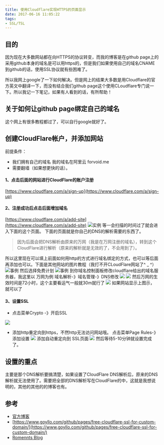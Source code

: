 ```yaml
---
title: 使用Cloudflare实现HTTPS的页面显示
date: 2017-06-16 11:05:22
tags:
- SSL/TSL
---
```

## 目的
因为现在大多数网站都在向HTTPS的协议转变，而我的博客是在github page上的采用github本身的域名是可以用https的，但是我们如果使用自己的域名CNAME到github的话，使用SSL协议就有些困难了。

所以我网上google了一下如何解决。但是网上的结果大多数是用Cloudflare的官方英文中翻译一下，而没有结合我们github page这个使用CLoudflare专门说一下。所以我记一下笔记，如果有人看到的话，有所帮助！
<!--more-->
## 关于如何让github page绑定自己的域名
这个网上有很多教程都过了，可以自行google就好了。
## 创建CloudFlare帐户，并添加网站
前提条件：
* 我们拥有自己的域名 我的域名在阿里云 forvoid.me
* 需要翻墙（如果想更快的话）。


#### 1、点击后面的网站进行CloudFlare的账户注册
[https://www.cloudflare.com/a/sign-up](https://www.cloudflare.com/a/sign-up)
#### 2、注册成功后点击后面增加域名

[https://www.cloudflare.com/a/add-site](https://www.cloudflare.com/a/add-site)
![实例](https://www.yicodes.com/img/gpssl/github-page-ssl-1.png)
等一会扫描的时间过了就会进入下面的这个页面。
下面的页面就是你自己的DNS的解析需要的东西了。
> 因为后面会把DNS解析由原来的万网（我是在万网注册的域名），转到这个CloudFlare进行解析（原来的解析就是无效的了，不会用到了）。


所以这里现在可以填上前面如何用http的方式进行域名绑定的方式，也可以等后面再添加也可以。下面是其他网站的图片教程（我打不开CLoudFlare网站了^ _ ^）
![事例](https://www.yicodes.com/img/gpssl/dnsrecord.png)
然后选择免费计划
![事例](https://www.yicodes.com/img/gpssl/plan.png)
到你域名控制面板修改cloudflare给出的域名服务器，我这里以 万网为例
域名解析-》域名管理-》DNS修改
![](../../../../images/CloudFlare/1.png)
![](../../../../images/CloudFlare/2.png)
然后万网的生效时间是72小时，这个主要看运气一般就30m就行了
![](../../../../images/CloudFlare/3.png)
如果网站显示上图示，就可以了
#### 3、设置SSL
* 点击菜单Crypto -》开启SSL

![](https://www.yicodes.com/img/gpssl/flexiblessl.png)
* 添加http重定向到https，不然http无法访问网站哦。
点击菜单Page Rules-》添加设置
![](https://www.yicodes.com/img/gpssl/add301.png)
添加自动重定向到 SSL页面
![](https://www.yicodes.com/img/gpssl/forcessl.png)
然后等待5-10分钟就设置完成了。
## 设置的重点
主要是那个DNS解析要搞清楚，如果设置了CloudFlare DNS解析后，原来的DNS解析就无法使用了。需要把全部的DNS解析写在CloudFlare的中，这就是我想说明的，其他的其他的的博客也有。
## 参考
* [官方博客](https://blog.cloudflare.com/secure-and-fast-github-pages-with-cloudflare/)
* [https://www.goyllo.com/github/pages/free-cloudflare-ssl-for-custom-domain/](https://www.goyllo.com/github/pages/free-cloudflare-ssl-for-custom-domain/)
* [Romennts Blog](https://www.yicodes.com/2016/12/04/free-cloudflare-ssl-for-custom-domain/)


